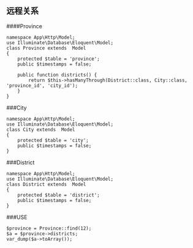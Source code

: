 ## 远程关系

####Province
    
    namespace App\Http\Model;
    use Illuminate\Database\Eloquent\Model;
    class Province extends  Model
    {
        protected $table = 'province';
        public $timestamps = false;
    
        public function districts() {
            return $this->hasManyThrough(District::class, City::class, 'province_id', 'city_id');
        }
    }
    
###City

    namespace App\Http\Model;
    use Illuminate\Database\Eloquent\Model;
    class City extends  Model
    {
        protected $table = 'city';
        public $timestamps = false;
    }
    
###District

    namespace App\Http\Model;
    use Illuminate\Database\Eloquent\Model;
    class District extends  Model
    {
        protected $table = 'district';
        public $timestamps = false;
    }
    
    
###USE
    
    $province = Province::find(12);
    $a = $province->districts;
    var_dump($a->toArray());